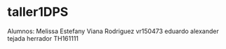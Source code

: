 # taller1DPS
Alumnos:
Melissa Estefany Viana Rodriguez vr150473
eduardo alexander tejada herrador TH161111